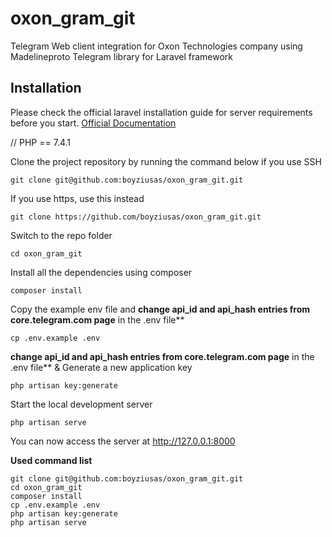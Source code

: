 # oxon_gram_git

Telegram Web client integration for Oxon Technologies company using Madelineproto Telegram library for Laravel framework

## Installation

Please check the official laravel installation guide for server requirements before you start. [Official Documentation](https://laravel.com/docs/8.x/installation/)

//
PHP == 7.4.1


Clone the project repository by running the command below if you use SSH

```
git clone git@github.com:boyziusas/oxon_gram_git.git
```

If you use https, use this instead

```
git clone https://github.com/boyziusas/oxon_gram_git.git
```

Switch to the repo folder

```
cd oxon_gram_git
```

Install all the dependencies using composer

```
composer install
```

Copy the example env file and **change api_id and api_hash entries from core.telegram.com page** in the .env file**

```
cp .env.example .env
```
**change api_id and api_hash entries from core.telegram.com page** in the .env file** & Generate a new application key

```
php artisan key:generate
```

Start the local development server

```
php artisan serve
```

You can now access the server at http://127.0.0.1:8000

**Used command list**

```
git clone git@github.com:boyziusas/oxon_gram_git.git
cd oxon_gram_git
composer install
cp .env.example .env
php artisan key:generate
php artisan serve 
```
